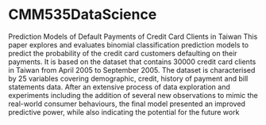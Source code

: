 # CMM535DataScience
Prediction  Models  of  Default  Payments  of  Credit  Card  Clients  in  Taiwan
This  paper  explores  and  evaluates  binomial  classification  prediction  models  to  predict  the  probability  of  the  credit  card  customers  defaulting  on  their  payments.  It  is  based  on  the  dataset  that  contains  30000  credit  card  clients  in  Taiwan  from  April  2005  to  September  2005.  The  dataset  is  characterised  by  25  variables  covering  demographic,  credit,  history  of  payment  and  bill  statements  data.  After  an  extensive  process  of  data  exploration  and  experiments  including  the  addition  of  several  new  observations  to  mimic  the  real-world  consumer  behaviours,  the  final  model  presented  an  improved  predictive  power,  while  also  indicating  the  potential  for  the  future  work
